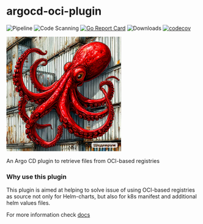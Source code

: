 # argocd-oci-plugin
![Pipeline](https://github.com/ya-makariy/argocd-oci-plugin/workflows/Pipeline/badge.svg)
![Code Scanning](https://github.com/ya-makariy/argocd-oci-plugin/workflows/Code%20Scanning/badge.svg)
[![Go Report Card](https://goreportcard.com/badge/github.com/ya-makariy/argocd-oci-plugin)](https://goreportcard.com/report/github.com/ya-makariy/argocd-oci-plugin)
![Downloads](https://img.shields.io/github/downloads/IBM/argocd-vault-plugin/total?logo=github)
[![codecov](https://codecov.io/gh/ya-makariy/argocd-oci-plugin/branch/main/graph/badge.svg?token=6Xr7V8AMTE)](https://codecov.io/gh/ya-makariy/argocd-oci-plugin)

<img src="https://github.com/ya-makariy/argocd-oci-plugin/blob/main/assets/logo.png?raw=true" width="300" title="logo">

An Argo CD plugin to retrieve files from OCI-based registries

### Why use this plugin
This plugin is aimed at helping to solve issue of using OCI-based registries as source not only for Helm-charts, but also for k8s manifest and additional helm values files.

For more information check [docs](./DOCS.md)